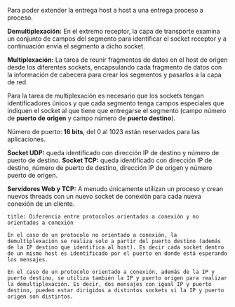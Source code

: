 Para poder extender la entrega host a host a una entrega proceso a proceso.

**Demultiplexación:** En el extremo receptor, la capa de transporte examina un conjunto de campos del segmento para identificar el socket receptor y a continuación envía el segmento a dicho socket.

**Multiplexación:** La tarea de reunir fragmentos de datos en el host de origen desde los diferentes sockets, encapsulando cada fragmento de datos con la información de cabecera para crear los segmentos y pasarlos a la capa de red.

Para la tarea de multiplexación es necesario que los sockets tengan identificadores únicos y que cada segmento tenga campos especiales que indiquen el socket al que tiene que entregarse el segmento (campo número de **puerto de origen** y campo número de **puerto destino**).

Número de puerto: **16 bits**, del 0 al 1023 están reservados para las aplicaciones.

**Socket UDP:** queda identificado con dirección IP de destino y número de puerto de destino.
**Socket TCP:** queda identificado con dirección IP de destino, número de puerto de destino, dirección IP de origen y número puerto de origen.

**Servidores Web y TCP:** A menudo únicamente utilizan un proceso y crean nuevos threads con un nuevo socket de conexión para cada nueva conexión de un cliente.

```ad-danger
title: Diferencia entre protocolos orientados a conexión y no orientados a conexión

En el caso de un protocolo no orientado a conexión, la demultiplexación se realiza solo a partir del puerto destino (además de la IP destino que identifica al host). Es decir cada socket dentro de un mismo host es identificado por el puerto en donde está esperando los mensajes. 

En el caso de un protocolo orientado a conexión, además de la IP y puerto destino, se utiliza también la IP y puerto origen para realizar la demultiplexación. Es decir, dos mensajes con igual IP y puerto destino, pueden estar dirigidos a distintos sockets si la IP y puerto origen son distintos.
```
